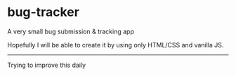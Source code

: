 # bug-tracker
A very small bug submission &amp; tracking app

Hopefully I will be able to create it by using only HTML/CSS and vanilla JS.

_________

Trying to improve this daily
